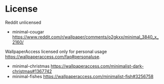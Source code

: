 # License

Reddit unlicensed

- minimal-cougar <https://www.reddit.com/r/wallpaper/comments/o2gkxx/minimal_3840_x_2160/>

WallpaperAccess licensed only for personal usage <https://wallpaperaccess.com/faq#personaluse>.

- minimal-christmas <https://wallpaperaccess.com/minimalist-dark-christmas#1367742>
- minimal-fishes <https://wallpaperaccess.com/minimalist-fish#3256758>

